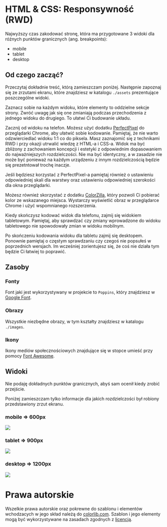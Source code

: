 # HTML & CSS: Responsywność (RWD)

Najwyższy czas zakodować stronę, która ma przygotowane 3 widoki dla różnych punktów granicznych (ang. breakpoints):

- mobile
- tablet
- desktop

## Od czego zacząć?

Przeczytaj dokładnie treść, którą zamieszczam poniżej. Następnie zapoznaj się ze zrzutami ekranu, które znajdziesz w katalogu `./assets` prezentujące poszczególne widoki.

Zaznacz sobie na każdym widoku, które elementy to oddzielne sekcje strony. Zwróć uwagę jak się one zmianiają podczas przechodzenia z jednego widoku do drugiego. To ułatwi Ci budowanie układu.

Zacznij od widoku na telefon. Możesz użyć dodatku [PerfectPixel](https://chrome.google.com/webstore/detail/perfectpixel-by-welldonec/dkaagdgjmgdmbnecmcefdhjekcoceebi?hl=pl) do przeglądarki Chrome, aby ułatwić sobie kodowanie. Pamiętaj, że nie warto odzwierciedlać widoku 1:1 co do piksela. Masz zaznajomić się z technikami RWD i przy okazji utrwalić wiedzę z HTML-a i CSS-a. Widok ma być zbliżony z zachowaniem koncepcji i estetyki z odpowiednim dopasowaniem do najważniejszych rozdzielczości. Nie ma być identyczny, a w zasadzie nie może być ponieważ na każdym urządzeniu z innym rozdzielczością będzie się prezetntował trochę inaczje. 

Jeśli będziesz korzystać z PerfectPixel-a pamiętaj również o ustawieniu odpowiedniej skali dla warstwy oraz ustawieniu odpowiedniej szerokości dla okna przeglądarki.

Możesz również skorzystać z dodatku [ColorZilla](https://chrome.google.com/webstore/detail/colorzilla/bhlhnicpbhignbdhedgjhgdocnmhomnp), który pozwoli Ci pobierać kolor ze wskazanego miejsca. Wystarczy wyświetlić obraz w przeglądarce Chrome i użyć wspomnianego rozszerzenia. 

Kiedy skończysz kodować widok dla telefonu, zajmij się widokiem tabletowym. Pamiętaj, aby sprawdzać czy zmiany wprowadzone do widoku tabletowego nie spowodowały zmian w widoku mobilnym.

Po skończeniu kodowania widoku dla tabletu zajmij się desktopem. Ponownie pamiętaj o częstym sprawdzaniu czy czegoś nie popsułeś w poprzednich wersjach. Im wcześniej zorientujesz się, że coś nie działa tym będzie Ci łatwiej to poprawić.

## Zasoby

### Fonty

Font jaki jest wykorzystywany w projekcie to `Poppins`, który znajdziesz w [Google Font](https://fonts.google.com/specimen/Poppins).

### Obrazy

Wszystkie niezbędne obrazy, w tym kształty znajdziesz w katalogu `./images`. 

### Ikony

Ikony mediów społecznościowych znajdujące się w stopce umieść przy pomocy [Font Awesome](https://fontawesome.com/).


## Widoki

Nie podaję dokładnych punktów granicznych, abyś sam ocenił kiedy zrobić przejście.

Poniżej zamieszczam tylko informacje dla jakich rozdzielczości był robiony przedstawiony zrzut ekranu.

### mobile => 600px

![](./assets/mobile.png)

### tablet => 900px

![](./assets/tablet.png)

### desktop => 1200px

![](./assets/desktop.png)

# Prawa autorskie

Wszelkie prawa autorskie oraz pokrewne do szablonu i elementów wchodzacych w jego skład należą do [colorlib.com](https://colorlib.com).
Szablon i jego elementy mogą być wykorzystywane na zasadach zgodnych z [licencją](https://colorlib.com/wp/licence/).
